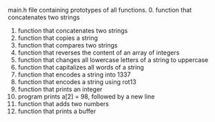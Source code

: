 main.h file containing prototypes of all functions.
0. function that concatenates two strings
1. function that concatenates two strings
2. function that copies a string
3. function that compares two strings
4. function that reverses the content of an array of integers
5. function that changes all lowercase letters of a string to uppercase
6. function that capitalizes all words of a string
7. function that encodes a string into 1337
8. function that encodes a string using rot13
9. function that prints an integer
10. program prints a[2] = 98, followed by a new line
11. function that adds two numbers
12. function that prints a buffer
